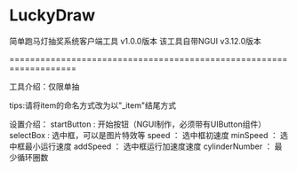 # LuckyDraw
简单跑马灯抽奖系统客户端工具 v1.0.0版本
该工具自带NGUI v3.12.0版本


===================================================================

工具介绍：仅限单抽

tips:请将item的命名方式改为以"_item"结尾方式

设置介绍：
         startButton : 开始按钮（NGUI制作，必须带有UIButton组件）
         selectBox : 选中框，可以是图片特效等
         speed   ：   选中框初速度
         minSpeed  ：  选中框最小运行速度
         addSpeed    ：   选中框运行加速度速度
         cylinderNumber  ：   最少循环圈数
